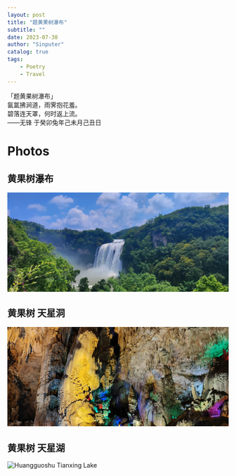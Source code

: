 ```yaml
---
layout: post
title: "题黄果树瀑布"
subtitle: ""
date: 2023-07-30
author: "Sinputer"
catalog: true
tags: 
    - Poetry
    - Travel
---
```

「题黄果树瀑布」   
氤氲拂涧道，雨霁抱花羞。  
碧落连天罩，何时返上流。  
——无锋 于癸卯兔年己未月己丑日

# Photos
## 黄果树瀑布
![Huangguoshu Waterfall](../img/in-post/IMG_20230730_121516.jpg)
## 黄果树 天星洞
![Huangguoshu Tianxing Cave](../img/in-post/IMG_20230730_092653.jpg)
## 黄果树 天星湖
![Huangguoshu Tianxing Lake](../img/in-post/IMG_20230730_090144.jpg)
